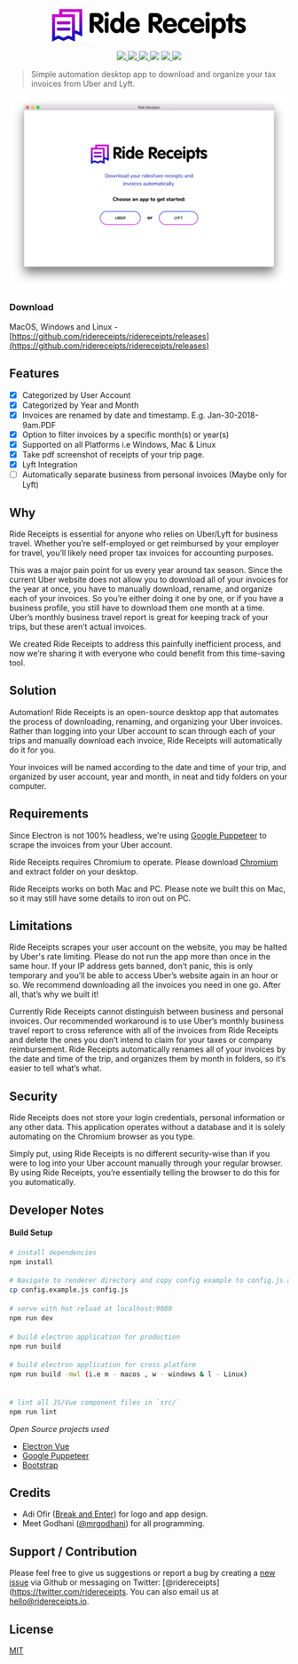<p align="center"><img src="/ride-receipts.png" alt="Ride Receipts" width="350"></p>

<p align="center">
<a href="https://travis-ci.org/ridereceipts/ridereceipts">
<img src="https://travis-ci.org/ridereceipts/ridereceipts.svg?branch=master">
</a>
<a href="https://codeclimate.com/github/mrgodhani/uberrun/maintainability">
<img src="https://api.codeclimate.com/v1/badges/b1b6cc14751a2e62aa4b/maintainability" />
</a>
<a href="https://david-dm.org/ridereceipts/ridereceipts">
<img src="https://david-dm.org/ridereceipts/ridereceipts.svg" />
</a>
<a href="https://david-dm.org/ridereceipts/ridereceipts?type=dev" title="devDependencies status"><img src="https://david-dm.org/ridereceipts/ridereceipts/dev-status.svg"/></a>
<a href="https://www.paypal.com/cgi-bin/webscr?cmd=_s-xclick&hosted_button_id=5GHVYY9WEL78Y">
 <img src="https://img.shields.io/badge/Donate-PayPal-green.svg"/>
</a>
<a href="https://www.producthunt.com/posts/uber-run">
  <img src="https://img.shields.io/badge/producthunt-vote-orange.svg">
</a>
</p>

> Simple automation desktop app to download and organize your tax invoices from Uber and Lyft.


![screenshot](/ridereceipt-app.png)

### Download

MacOS, Windows and Linux - [https://github.com/ridereceipts/ridereceipts/releases](https://github.com/ridereceipts/ridereceipts/releases)

## Features

- [x] Categorized by User Account
- [x] Categorized by Year and Month
- [x] Invoices are renamed by date and timestamp. E.g. Jan-30-2018-9am.PDF
- [x] Option to filter invoices by a specific month(s) or year(s)
- [x] Supported on all Platforms i.e Windows, Mac & Linux
- [x] Take pdf screenshot of receipts of your trip page.
- [x] Lyft Integration
- [ ] Automatically separate business from personal invoices (Maybe only for Lyft)

## Why

Ride Receipts is essential for anyone who relies on Uber/Lyft for business travel. Whether you’re self-employed or get reimbursed by your employer for travel, you’ll likely need proper tax invoices for accounting purposes.

This was a major pain point for us every year around tax season. Since the current Uber website does not allow you to download all of your invoices for the year at once, you have to manually download, rename, and organize each of your invoices. So you’re either doing it one by one, or if you have a business profile, you still have to download them one month at a time. Uber’s monthly business travel report is great for keeping track of your trips, but these aren’t actual invoices.

We created Ride Receipts to address this painfully inefficient process, and now we’re sharing it with everyone who could benefit from this time-saving tool.

## Solution

Automation! Ride Receipts is an open-source desktop app that automates the process of downloading, renaming, and organizing your Uber invoices. Rather than logging into your Uber account to scan through each of your trips and manually download each invoice, Ride Receipts will automatically do it for you.

Your invoices will be named according to the date and time of your trip, and organized by user account, year and month, in neat and tidy folders on your computer.

## Requirements

Since Electron is not 100% headless, we're using [Google Puppeteer](https://github.com/GoogleChrome/puppeteer) to scrape the invoices from your Uber account.

Ride Receipts requires Chromium to operate. Please download [Chromium](https://download-chromium.appspot.com/) and extract folder on your desktop.

Ride Receipts works on both Mac and PC. Please note we built this on Mac, so it may still have some details to iron out on PC.

## Limitations

Ride Receipts scrapes your user account on the website, you may be halted by Uber's rate limiting. Please do not run the app more than once in the same hour. If your IP address gets banned, don’t panic, this is only temporary and you’ll be able to access Uber’s website again in an hour or so. We recommend downloading all the invoices you need in one go. After all, that’s why we built it!

Currently Ride Receipts cannot distinguish between business and personal invoices. Our recommended workaround is to use Uber’s monthly business travel report to cross reference with all of the invoices from Ride Receipts and delete the ones you don’t intend to claim for your taxes or company reimbursement. Ride Receipts automatically renames all of your invoices by the date and time of the trip, and organizes them by month in folders, so it’s easier to tell what’s what.

## Security

Ride Receipts does not store your login credentials, personal information or any other data. This application operates without a database and it is solely automating on the Chromium browser as you type.

Simply put, using Ride Receipts is no different security-wise than if you were to log into your Uber account manually through your regular browser. By using Ride Receipts, you’re essentially telling the browser to do this for you automatically.

## Developer Notes

#### Build Setup

``` bash
# install dependencies
npm install

# Navigate to renderer directory and copy config example to config.js and set Google Client Id and Outlook Id
cp config.example.js config.js

# serve with hot reload at localhost:9080
npm run dev

# build electron application for production
npm run build

# build electron application for cross platform
npm run build -mwl (i.e m - macos , w - windows & l - Linux)


# lint all JS/Vue component files in `src/`
npm run lint

```

*Open Source projects used*

- [Electron Vue](https://github.com/SimulatedGREG/electron-vue)
- [Google Puppeteer](https://github.com/GoogleChrome/puppeteer)
- [Bootstrap](https://getbootstrap.com/)

## Credits

- Adi Ofir ([Break and Enter](https://www.breakenter.com)) for logo and app design.
- Meet Godhani ([@mrgodhani](https://twitter.com/mrgodhani)) for all programming.

## Support / Contribution

Please feel free to give us suggestions or report a bug by creating a [new issue](https://github.com/ridereceipts/ridereceipts/issues) via Github or messaging on  Twitter: [@ridereceipts](https://twitter.com/ridereceipts. You can also email us at [hello@ridereceipts.io](hello@ridereceipts.io).

## License
[MIT](https://github.com/ridereceipts/ridereceipts/blob/master/LICENSE)
